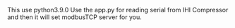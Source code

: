 This use python3.9.0
Use the app.py for reading serial from IHI Compressor and then it will set modbusTCP server for you.
